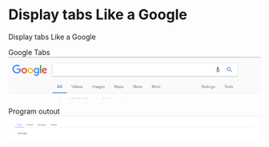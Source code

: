 # Display tabs Like a Google
Display tabs Like a Google

Google Tabs
![alt text](https://raw.githubusercontent.com/Jignesh-Darji/Display-tab-Like-Google/master/Display%20tab%20like%20a%20Google.png)

Program outout
![alt text](https://raw.githubusercontent.com/Jignesh-Darji/Display-tab-Like-Google/master/Screenshot%202018-04-09%2014.21.55.png)
